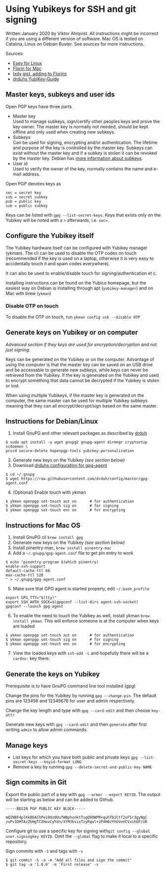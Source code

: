 # Using Yubikeys for SSH and git signing

Written January 2020 by Viktor Ahlqvist. All instructions might be incorrect if
you are using a different version of software. Mac OS is tested on Catalina,
Linux on Debian Buster. See _sources_ for more instructions.

Sources:

- [Esev for Linux][esev]
- [Florin for Mac][florin]
- [Ixdy gist, adding to Florins][ixdy]
- [drduhs YubiKey-Guide][drduh]

## Master keys, subkeys and user ids

Open PGP keys have three parts

- Master key  
  Used to manage subkeys, sign/certify other peoples keys and prove the key
  owner. The master key is normally not needed, should be kept offline and only
  used when creating new subkeys.
- Subkeys  
  Can be used for signing, encrypting and/or authentication. The lifetime and
  purpose of the key is controlled by the master key. Subkeys can exist without
  the master key and if a subkey is stolen it can be revoked by the master key.
  Debian has [more information about subkeys](https://wiki.debian.org/Subkeys).
- User id  
  Used to verify the owner of the key, normally contains the name and e-mail
  address.

Open PGP denotes keys as 

    sec = secret key
    ssb = secret subkey
    pub = public key
    sub = public subkey

Keys can be listed with `gpg --list-secret-keys`. Keys that exists only on the
Yubikey will be noted with a `>` afterwards, i.e. `sec>`.


## Configure the Yubikey itself

The Yubikey hardware itself can be configured with Yubikey manager (ykman). The
cli can be used to disable the OTP codes on touch (recommended if the key is
used on a laptop, otherwise it is very easy to accidentally touch it and spam
codes everywhere).

It can also be used to enable/disable touch for signing/authentication et c.

Installing instructions can be found on the Yubico homepage, but the easiest
way on Debian is installing through apt (`yubikey-manager`) and on Mac with
brew (`ykman`)

### Disable OTP on touch

To disable the OTP on touch, run `ykman config usb --disable OTP`


## Generate keys on Yubikey or on computer

_Advanced section if they keys are used for encryption/decryption and not just
signing._

Keys can be generated on the Yubikey or on the computer. Advantage of using the
computer is that the master key can be saved on an USB drive and be accessable
to generate new subkeys, while keys can never be retrieved from the Yubikey. If
the key is generated on the Yubikey and used to encrypt something that data
cannot be decrypted if the Yubikey is stolen or lost.

When using multiple Yubikeys, if the master key is generated on the computer,
the same master can be used for multiple Yubikey subkeys meaning that they can
all encrypt/decrypt/sign based on the same master.

## Instructions for Debian/Linux

1. Install GnuPG and other relevant packages as described by [drduh]  
  ```shell
  $ sudo apt install -y wget gnupg2 gnupg-agent dirmngr cryptsetup scdaemon \
  pcscd secure-delete hopenpgp-tools yubikey-personalization
  ```

2. Generate new keys on the Yubikey _(see section below)_
3. Download [drduhs configuration for gpg-agent][drduh]
  ```shell
  $ cd ~/.gnupg
  $ wget https://raw.githubusercontent.com/drduh/config/master/gpg-agent.conf
  ```

4. (Optional) Enable touch with _ykman_
  ```shell
  $ ykman openpgp set-touch aut on      # for authentication
  $ ykman openpgp set-touch sig on      # for signing
  $ ykman openpgp set-touch enc on      # for encrypting
  ```

## Instructions for Mac OS

1. Install GnuPG cli `brew install gpg`
2. Generate new keys on the Yubikey _(see section below)_
3. Install pinentry-mac, `brew install pinentry-mac`
4. Add a `~/.gnupg/gpg-agent.conf` file to get pin entry to work  
  ```shell
  $ echo "pinentry-program $(which pinentry)
  enable-ssh-support
  default-cache-ttl 60
  max-cache-ttl 120
  " > ~/.gnupg/gpg-agent.conf
  ```
5. Make sure that GPG agent is started properly, edit `~/.bash_profile`  
  ```no-highlight
  export GPG_TTY="$(tty)"
  export SSH_AUTH_SOCK=$(gpgconf --list-dirs agent-ssh-socket)
  gpgconf --launch gpg-agent
  ```
6. To enable the need to touch the Yubikey as well, install ykman `brew install
   ykman`. This will enforce someone is at the computer when keys are loaded  
  ```shell
  $ ykman openpgp set-touch aut on      # for authentication
  $ ykman openpgp set-touch sig on      # for signing
  $ ykman openpgp set-touch enc on      # for encrypting
  ```
7. View the loaded keys with `ssh-add -L` and hopefully there will be a
   `cardno:` key there.

## Generate the keys on Yubikey

Prerequisite is to have GnuPG command line tool installed (gpg)

Change the pins for the Yubikey by running `gpg --change-pin`. The default pins
are 123456 and 12345678 for user and admin respectively.

Change the key length and type with `gpg --card-edit` and then choose
`key-attr`

Generate new keys with `gpg --card-edit` and then `generate` after first
writing `admin` to allow admin commands.

## Manage keys

- List keys for which you have both public and private keys
  `gpg --list-secret-keys --keyid-format LONG`
- Remove a key by running `gpg --delete-secret-and-public-key NAME`

## Sign commits in Git

Export the public part of a key with `gpg --armor --export KEYID`. The output
will be starting as below and can be added to Github.

    -----BEGIN PGP PUBLIC KEY BLOCK-----

    mQINBF4plKkBEAChPe10Oz0UufWBphonktTsgQ90WPR+quhTb1Ctf2xF5r3gyNgC
    zuPv1DHTAzZbHgTCXHoxCyhVn/XYM3kvixTzyRqwl+zP4H0zYhGVeVCVxihGP/oR

Configure git to use a specific key for signing with`git config
--global user.signingkey KEYID`. Omit the `--global` flag to make it local to
a specific repository.

Sign commits with `-S` and tags with `-s`

```shell
$ git commit -S -a -m "Add all files and sign the commit"
$ git tag -a '1.0.0' -m 'First release' -s
```

[esev]: https://www.esev.com/blog/post/2015-01-pgp-ssh-key-on-yubikey-neo/
[florin]: https://florin.myip.org/blog/easy-multifactor-authentication-ssh-using-yubikey-neo-tokens
[ixdy]: https://gist.github.com/ixdy/6fdd1ecea5d17479a6b4dab4fe1c17eb
[drduh]: https://github.com/drduh/YubiKey-Guide/
